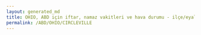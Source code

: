 ```yaml
---
layout: generated_md
title: OHIO, ABD için iftar, namaz vakitleri ve hava durumu - ilçe/eyalet seç
permalink: /ABD/OHIO/CIRCLEVILLE
---
```


<script type="text/javascript">
  var country = ABD;
  var city = OHIO;
  var state = CIRCLEVILLE;
  var lat = 72;
  var lon = 21;
</script>
